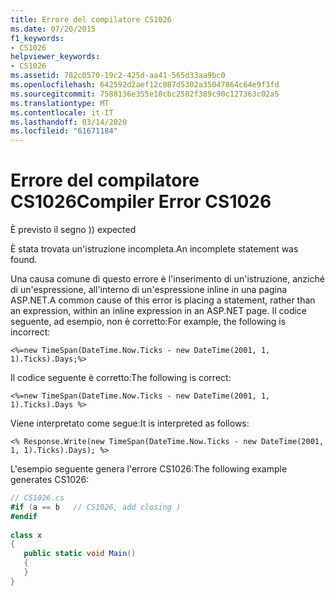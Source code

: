 ```yaml
---
title: Errore del compilatore CS1026
ms.date: 07/20/2015
f1_keywords:
- CS1026
helpviewer_keywords:
- CS1026
ms.assetid: 782c0570-19c2-425d-aa41-565d33aa9bc0
ms.openlocfilehash: 642592d2aef12c087d5302a35047864c64e9f3fd
ms.sourcegitcommit: 7588136e355e10cbc2582f389c90c127363c02a5
ms.translationtype: MT
ms.contentlocale: it-IT
ms.lasthandoff: 03/14/2020
ms.locfileid: "61671184"
---
```

# <a name="compiler-error-cs1026"></a><span data-ttu-id="22144-102">Errore del compilatore CS1026</span><span class="sxs-lookup"><span data-stu-id="22144-102">Compiler Error CS1026</span></span>
<span data-ttu-id="22144-103">È previsto il segno )</span><span class="sxs-lookup"><span data-stu-id="22144-103">) expected</span></span>  
  
 <span data-ttu-id="22144-104">È stata trovata un'istruzione incompleta.</span><span class="sxs-lookup"><span data-stu-id="22144-104">An incomplete statement was found.</span></span>  
  
 <span data-ttu-id="22144-105">Una causa comune di questo errore è l'inserimento di un'istruzione, anziché di un'espressione, all'interno di un'espressione inline in una pagina ASP.NET.</span><span class="sxs-lookup"><span data-stu-id="22144-105">A common cause of this error is placing a statement, rather than an expression, within an inline expression in an ASP.NET page.</span></span> <span data-ttu-id="22144-106">Il codice seguente, ad esempio, non è corretto:</span><span class="sxs-lookup"><span data-stu-id="22144-106">For example, the following is incorrect:</span></span>  
  
```aspx-csharp  
<%=new TimeSpan(DateTime.Now.Ticks - new DateTime(2001, 1, 1).Ticks).Days;%>  
```  
  
 <span data-ttu-id="22144-107">Il codice seguente è corretto:</span><span class="sxs-lookup"><span data-stu-id="22144-107">The following is correct:</span></span>  
  
```aspx-csharp  
<%=new TimeSpan(DateTime.Now.Ticks - new DateTime(2001, 1, 1).Ticks).Days %>  
```  
  
 <span data-ttu-id="22144-108">Viene interpretato come segue:</span><span class="sxs-lookup"><span data-stu-id="22144-108">It is interpreted as follows:</span></span>  
  
```aspx-csharp  
<% Response.Write(new TimeSpan(DateTime.Now.Ticks - new DateTime(2001, 1, 1).Ticks).Days); %>  
```  
  
 <span data-ttu-id="22144-109">L'esempio seguente genera l'errore CS1026:</span><span class="sxs-lookup"><span data-stu-id="22144-109">The following example generates CS1026:</span></span>  
  
```csharp  
// CS1026.cs  
#if (a == b   // CS1026, add closing )  
#endif  
  
class x  
{  
   public static void Main()  
   {  
   }  
}  
```
